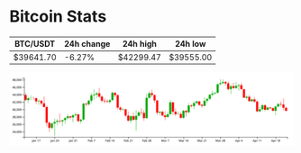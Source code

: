# Bitcoin Stats

BTC/USDT|24h change|24h high|24h low|
|---|---|---|---|
|$39641.70|-6.27%|$42299.47|$39555.00|

<img src="./chart.svg">

